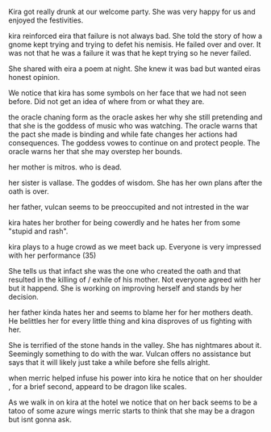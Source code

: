 Kira got really drunk at our welcome party. She was very happy for us and enjoyed the festivities.

kira reinforced eira that failure is not always bad. She told the story of how a gnome kept trying and trying to defet his nemisis. He failed over and over. It was not that he was a failure it was that he kept trying so he never failed.

She shared with eira  a poem at night. She knew it was bad but wanted eiras honest opinion.

We notice that kira has some symbols on her face that we had not seen before. Did not get an idea of where from or what they are.

the oracle chaning form as the oracle askes her why she still pretending and that she is the goddess of music who was watching. The oracle warns that the pact she made is binding and while fate changes her actions had consequences. The goddess vowes to continue on and protect people. The oracle warns her that she may overstep her bounds.

her mother is mitros. who is dead.

her sister is vallase. The goddes of wisdom. She has her own plans after the oath is over.

her father, vulcan seems to be preoccupited and not intrested in the war

kira hates her brother for being cowerdly and he hates her from some "stupid and rash".

kira plays to a huge crowd as we meet back up. Everyone is very impressed with her performance (35)

She tells us that infact she was the one who created the oath and that resulted in the killing of / exhile of his mother. Not everyone agreed with her but it happend. She is working on improving herself and stands by her decision.

her father kinda hates her and seems to blame her for her mothers death. He belittles her for every little thing and kina disproves of us fighting with her.

She is terrified of the stone hands in the valley. She has nightmares about it. Seemingly something to do with the war. Vulcan offers no assistance  but says that it will likely just take a while before she fells alright.

when merric helped infuse his power into kira he notice that on her shoulder  , for a brief second, appeard to be dragon like scales. 

  
As we walk in on kira  at the hotel we notice that on her back seems to be a tatoo of  some azure wings merric starts to think that she may be a dragon but isnt gonna ask. 